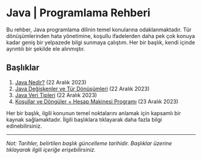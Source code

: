 # Java | Programlama Rehberi

Bu rehber, Java programlama dilinin temel konularına odaklanmaktadır. Tür dönüşümlerinden hata yönetimine, koşullu ifadelerden daha pek çok konuya kadar geniş bir yelpazede bilgi sunmaya çalıştım. Her bir başlık, kendi içinde ayrıntılı bir şekilde ele alınmıştır.

## Başlıklar

1. [Java Nedir?](https://tarikkamat.com/2023/12/22/java-nedir/) (22 Aralık 2023)
2. [Java Değişkenler ve Tür Dönüşümleri](https://tarikkamat.com/2023/12/22/java-degiskenler/) (22 Aralık 2023)
3. [Java Veri Tipleri](https://tarikkamat.com/2023/12/22/javada-veri-tipleri/) (22 Aralık 2023)
4. [Koşullar ve Döngüler + Hesap Makinesi Programı](https://tarikkamat.com/2023/12/22/kosullar-ve-donguler-hesap-makinesi-programi/) (23 Aralık 2023)


Her bir başlık, ilgili konunun temel noktalarını anlamak için kapsamlı bir kaynak sağlamaktadır. İlgili başlıklara tıklayarak daha fazla bilgi edinebilirsiniz.

---

*Not: Tarihler, belirtilen başlık güncelleme tarihidir. Başlıklar üzerine tıklayarak ilgili içeriğe erişebilirsiniz.*
